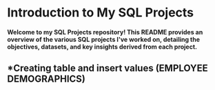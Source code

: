 # Introduction to My SQL Projects

#### Welcome to my SQL Projects repository! This README provides an overview of the various SQL projects I've worked on, detailing the objectives, datasets, and key insights derived from each project.

## *Creating table and insert values (EMPLOYEE DEMOGRAPHICS)
